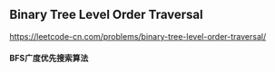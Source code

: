## Binary Tree Level Order Traversal

https://leetcode-cn.com/problems/binary-tree-level-order-traversal/

#### BFS广度优先搜索算法